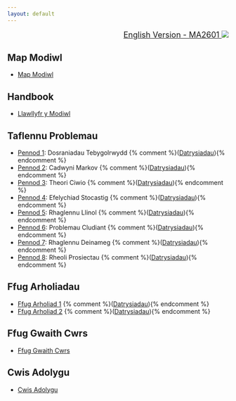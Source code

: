 ```yaml
---
layout: default
---
```


<div style="text-align: right; font-size: large;">
  <a href="/or/">English Version - MA2601 <img class="emoji" draggable="false" src="https://twemoji.maxcdn.com/2/svg/1f1ec-1f1e7.svg"/></a>
</div>

Map Modiwl
----------
+ [Map Modiwl](/or/resources/module_map_cy.pdf)

Handbook
--------
+ [Llawllyfr y Modiwl](/or/resources/nodiadau.pdf)


Taflennu Problemau
------------------
+ [Pennod 1](/or/resources/sheet1_cy.pdf): Dosraniadau Tebygolrwydd {% comment %}([Datrysiadau](/or/resources/sheet1_sols_cy.pdf)){% endcomment %}
+ [Pennod 2](/or/resources/sheet2_cy.pdf): Cadwyni Markov {% comment %}([Datrysiadau](/or/resources/sheet1_sols_cy.pdf)){% endcomment %}
+ [Pennod 3](/or/resources/sheet3_cy.pdf): Theori Ciwio {% comment %}([Datrysiadau](/or/resources/sheet1_sols_cy.pdf)){% endcomment %}
+ [Pennod 4](/or/resources/sheet4_cy.pdf): Efelychiad Stocastig {% comment %}([Datrysiadau](/or/resources/sheet1_sols_cy.pdf)){% endcomment %}
+ [Pennod 5](/or/resources/sheet5_cy.pdf): Rhaglennu Llinol {% comment %}([Datrysiadau](/or/resources/sheet1_sols_cy.pdf)){% endcomment %}
+ [Pennod 6](/or/resources/sheet6_cy.pdf): Problemau Cludiant {% comment %}([Datrysiadau](/or/resources/sheet1_sols_cy.pdf)){% endcomment %}
+ [Pennod 7](/or/resources/sheet7_cy.pdf): Rhaglennu Deinameg {% comment %}([Datrysiadau](/or/resources/sheet1_sols_cy.pdf)){% endcomment %}
+ [Pennod 8](/or/resources/sheet8_cy.pdf): Rheoli Prosiectau {% comment %}([Datrysiadau](/or/resources/sheet1_sols_cy.pdf)){% endcomment %}

Ffug Arholiadau
---------------
+ [Ffug Arholiad 1](/or/resources/mock_exam_1.pdf) {% comment %}([Datrysiadau](/or/resources/mock_exam_1_sols.pdf)){% endcomment %}
+ [Ffug Arholiad 2](/or/resources/mock_exam_1.pdf) {% comment %}([Datrysiadau](/or/resources/mock_exam_2_sols.pdf)){% endcomment %}

Ffug Gwaith Cwrs
----------------
+ [Ffug Gwaith Cwrs](/or/resources/mock_coursework_cy.pdf)

Cwis Adolygu
------------
+ [Cwis Adolygu](https://www.geraintianpalmer.org.uk/revision-quiz/)
